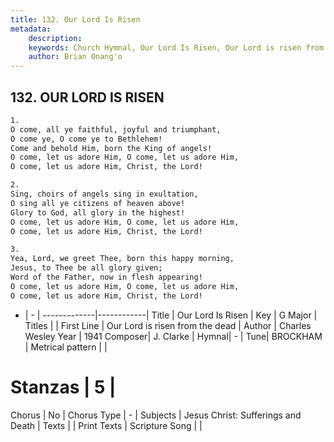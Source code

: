 ```yaml
---
title: 132. Our Lord Is Risen
metadata:
    description: 
    keywords: Church Hymnal, Our Lord Is Risen, Our Lord is risen from the dead, 
    author: Brian Onang'o
---
```



## 132. OUR LORD IS RISEN

```txt
1.
O come, all ye faithful, joyful and triumphant,
O come ye, O come ye to Bethlehem!
Come and behold Him, born the King of angels!
O come, let us adore Him, O come, let us adore Him,
O come, let us adore Him, Christ, the Lord!

2.
Sing, choirs of angels sing in exultation,
O sing all ye citizens of heaven above!
Glory to God, all glory in the highest!
O come, let us adore Him, O come, let us adore Him,
O come, let us adore Him, Christ, the Lord!

3.
Yea, Lord, we greet Thee, born this happy morning,
Jesus, to Thee be all glory given;
Word of the Father, now in flesh appearing!
O come, let us adore Him, O come, let us adore Him,
O come, let us adore Him, Christ, the Lord!
```

- |   -  |
-------------|------------|
Title | Our Lord Is Risen |
Key | G Major |
Titles |  |
First Line | Our Lord is risen from the dead |
Author | Charles Wesley
Year | 1941
Composer| J. Clarke |
Hymnal|  - |
Tune| BROCKHAM |
Metrical pattern | |
# Stanzas | 5 |
Chorus | No |
Chorus Type | - |
Subjects | Jesus Christ: Sufferings and Death |
Texts |  |
Print Texts | 
Scripture Song |  |
  
